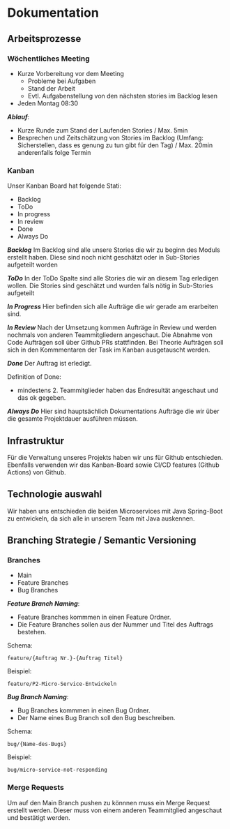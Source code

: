 # Dokumentation

## Arbeitsprozesse

### Wöchentliches Meeting

- Kurze Vorbereitung vor dem Meeting 
  - Probleme bei Aufgaben
  - Stand der Arbeit
  - Evtl. Aufgabenstellung von den nächsten stories im Backlog lesen
- Jeden Montag 08:30

***Ablauf***:
- Kurze Runde zum Stand der Laufenden Stories / Max. 5min
- Besprechen und Zeitschätzung von Stories im Backlog (Umfang: Sicherstellen, dass es genung zu tun gibt für den Tag) / Max. 20min anderenfalls folge Termin

### Kanban

Unser Kanban Board hat folgende Stati:
- Backlog
- ToDo
- In progress
- In review
- Done
- Always Do

***Backlog***
Im Backlog sind alle unsere Stories die wir zu beginn des Moduls erstellt haben. Diese sind noch nicht geschätzt oder in Sub-Stories aufgeteilt worden

***ToDo***
In der ToDo Spalte sind alle Stories die wir an diesem Tag erledigen wollen. Die Stories sind geschätzt und wurden falls nötig in Sub-Stories aufgeteilt

***In Progress***
Hier befinden sich alle Aufträge die wir gerade am erarbeiten sind.

***In Review***
Nach der Umsetzung kommen Aufträge in Review und werden nochmals von anderen Teammitgliedern angeschaut. Die Abnahme von Code Aufträgen soll über Github PRs stattfinden. Bei Theorie Aufträgen soll sich in den Kommmentaren der Task im Kanban ausgetauscht werden.

***Done***
Der Auftrag ist erledigt.

Definition of Done:
- mindestens 2. Teammitglieder haben das Endresultät angeschaut und das ok gegeben.

***Always Do***
Hier sind hauptsächlich Dokumentations Aufträge die wir über die gesamte Projektdauer ausführen müssen.


## Infrastruktur
Für die Verwaltung unseres Projekts haben wir uns für Github entschieden. Ebenfalls verwenden wir das Kanban-Board sowie CI/CD features (Github Actions) von Github.

## Technologie auswahl
Wir haben uns entschieden die beiden Microservices mit Java Spring-Boot zu entwickeln, da sich alle in unserem Team mit Java auskennen.

## Branching Strategie / Semantic Versioning

### Branches
- Main
- Feature Branches
- Bug Branches

***Feature Branch Naming***:

- Feature Branches kommmen in einen Feature Ordner. 
- Die Feature Branches sollen aus der Nummer und Titel des Auftrags bestehen. 

Schema:
```
feature/{Auftrag Nr.}-{Auftrag Titel}
```

Beispiel: 
```
feature/P2-Micro-Service-Entwickeln
```

***Bug Branch Naming***:

- Bug Branches kommmen in einen Bug Ordner. 
- Der Name eines Bug Branch soll den Bug beschreiben.

Schema:
```
bug/{Name-des-Bugs}
```

Beispiel: 
```
bug/micro-service-not-responding
```

### Merge Requests

Um auf den Main Branch pushen zu könnnen muss ein Merge Request erstellt werden. Dieser muss von einem anderen Teammitglied angeschaut und bestätigt werden.